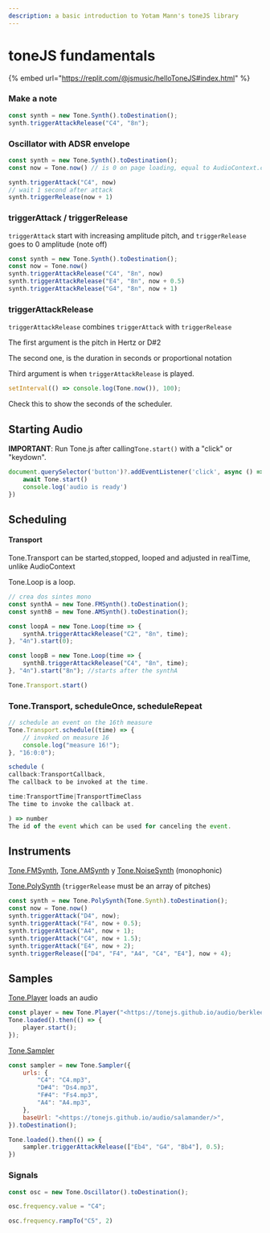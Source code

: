 ```yaml
---
description: a basic introduction to Yotam Mann's toneJS library
---
```


# toneJS fundamentals

{% embed url="https://replit.com/@jsmusic/helloToneJS#index.html" %}

### Make a note

```jsx
const synth = new Tone.Synth().toDestination();
synth.triggerAttackRelease("C4", "8n");
```

### Oscillator with ADSR envelope

```jsx
const synth = new Tone.Synth().toDestination();
const now = Tone.now() // is 0 on page loading, equal to AudioContext.currentTime

synth.triggerAttack("C4", now)
// wait 1 second after attack
synth.triggerRelease(now + 1)
```

### **triggerAttack / triggerRelease**

`triggerAttack` start with increasing amplitude pitch, and `triggerRelease` goes to 0 amplitude  (note off)

```jsx
const synth = new Tone.Synth().toDestination();
const now = Tone.now()
synth.triggerAttackRelease("C4", "8n", now)
synth.triggerAttackRelease("E4", "8n", now + 0.5)
synth.triggerAttackRelease("G4", "8n", now + 1)
```

### **triggerAttackRelease**

`triggerAttackRelease` combines `triggerAttack` with `triggerRelease`

The first argument is the pitch in  Hertz or D#2

The second one, is the duration in seconds or proportional notation

Third argument is when `triggerAttackRelease` is played.

```jsx
setInterval(() => console.log(Tone.now()), 100);
```

Check this to show the seconds of the scheduler.

## **Starting Audio**

**IMPORTANT**: Run Tone.js after calling`Tone.start()` with a  "click" or "keydown".

```jsx
document.querySelector('button')?.addEventListener('click', async () => {
	await Tone.start()
	console.log('audio is ready')
})
```

## **Scheduling**

#### **Transport**

Tone.Transport can be started,stopped, looped and adjusted in realTime,  unlike AudioContext

Tone.Loop is a  loop.

```jsx
// crea dos sintes mono
const synthA = new Tone.FMSynth().toDestination();
const synthB = new Tone.AMSynth().toDestination();

const loopA = new Tone.Loop(time => {
	synthA.triggerAttackRelease("C2", "8n", time);
}, "4n").start(0);

const loopB = new Tone.Loop(time => {
	synthB.triggerAttackRelease("C4", "8n", time);
}, "4n").start("8n"); //starts after the synthA

Tone.Transport.start()
```

### Tone.Transport, scheduleOnce, scheduleRepeat

```jsx
// schedule an event on the 16th measure
Tone.Transport.schedule((time) => {
	// invoked on measure 16
	console.log("measure 16!");
}, "16:0:0");
```

```jsx
schedule (
callback:TransportCallback,
The callback to be invoked at the time.

time:TransportTime|TransportTimeClass
The time to invoke the callback at.

) => number
The id of the event which can be used for canceling the event.
```

## **Instruments**

[Tone.FMSynth](https://tonejs.github.io/docs/FMSynth), [Tone.AMSynth](https://tonejs.github.io/docs/AMSynth) y [Tone.NoiseSynth](https://tonejs.github.io/docs/NoiseSynth) (monophonic)

[Tone.PolySynth](https://tonejs.github.io/docs/PolySynth) (`triggerRelease` must be an array of pitches)

```jsx
const synth = new Tone.PolySynth(Tone.Synth).toDestination();
const now = Tone.now()
synth.triggerAttack("D4", now);
synth.triggerAttack("F4", now + 0.5);
synth.triggerAttack("A4", now + 1);
synth.triggerAttack("C4", now + 1.5);
synth.triggerAttack("E4", now + 2);
synth.triggerRelease(["D4", "F4", "A4", "C4", "E4"], now + 4);
```

## **Samples**

[Tone.Player](https://tonejs.github.io/docs/Player) loads an audio

```jsx
const player = new Tone.Player("<https://tonejs.github.io/audio/berklee/gong_1.mp3>").toDestination();
Tone.loaded().then(() => {
	player.start();
});
```

[Tone.Sampler](https://tonejs.github.io/docs/Sampler)

```jsx
const sampler = new Tone.Sampler({
	urls: {
		"C4": "C4.mp3",
		"D#4": "Ds4.mp3",
		"F#4": "Fs4.mp3",
		"A4": "A4.mp3",
	},
	baseUrl: "<https://tonejs.github.io/audio/salamander/>",
}).toDestination();

Tone.loaded().then(() => {
	sampler.triggerAttackRelease(["Eb4", "G4", "Bb4"], 0.5);
})
```

### **Signals**

```jsx
const osc = new Tone.Oscillator().toDestination();

osc.frequency.value = "C4";

osc.frequency.rampTo("C5", 2)
```
